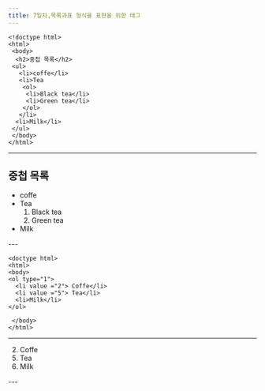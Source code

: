 ```yaml
---
title: 7일차,목록과표 형식을 표현을 위한 태그
---
```


```
<!doctype html>
<html>
 <body>
  <h2>중첩 목록</h2>
 <ul>
   <li>coffe</li>
   <li>Tea
    <ol>
     <li>Black tea</li>
     <li>Green tea</li>
    </ol>
   </li>
  <li>Milk</li>
 </ul>
 </body>
</html>
```

--- 
<!doctype html>
<html>
 <body>
  <h2>중첩 목록</h2>
 <ul>
   <li>coffe</li>
   <li>Tea
    <ol>
     <li>Black tea</li>
     <li>Green tea</li>
    </ol>
   </li>
  <li>Milk</li>
 </ul>
 </body>
</html>
---

```
<doctype html>
<html>
<body>
<ol type="1">
  <li value ="2"> Coffe</li>
  <li value ="5"> Tea</li>
  <li>Milk</li>
</ol>

 </body>
</html>
```
---
<html>
<body>
<ol type="1">
  <li value ="2"> Coffe</li>
  <li value ="5"> Tea</li>
  <li>Milk</li>
</ol>
 </body>
</html>
---
